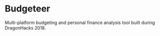 # Budgeteer

Multi-platform budgeting and personal finance analysis tool built during DragonHacks 2018.
